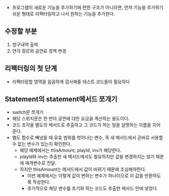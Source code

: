 - 프로그램이 새로운 기능을 추가하기에 편한 구조가 아니라면, 먼저 기능을 추가하기 쉬운 형태로 리팩터링하고 나서 원하는 기능을 추가한다.


## 수정할 부분
1. 청구내역 출력
2. 연극 장르와 공연료 정책 변경

## 리팩터링의 첫 단계
- 리팩터링할 영역을 꼼꼼하게 검사해줄 테스트 코드들이 필요하다

## Statement의 statement메서드 쪼개기
- switch문 쪼개기
- 해당 스위치문은 한 번의 공연에 대한 요금을 계산하는 용도이다.
- 코드 조각을 별도의 메서드로 추출하고 그 코드가 하는 일을 설명하는 이름을 지어준다.
- 별도 함수로 빼냈을 때 유효 범위를 벗어나는 변수, 즉 새 메서드에서 곧바로 사용할 수 없는 변수가 있는지 확인한다.
  - 해당 예제에서는 thisAmount, playId, inv가 해당한다.
  - playId와 inv는 추출한 새 메서드에서도 필요하지만 값을 변경하지는 않기 때문에 매개변수로 전달.
  - 하지만 thisAmount는 메서드에서 값이 바뀌기 때문에 조심해야한다.
    - 이번 예제에서는 이렇게 값이 변하는 변수가 하나이므로 이 값을 반환하도록 작성한다.
    - 추가적으로 해당 변수를 초기화 하는 코드도 추출한 메서드 안에 넣었다.